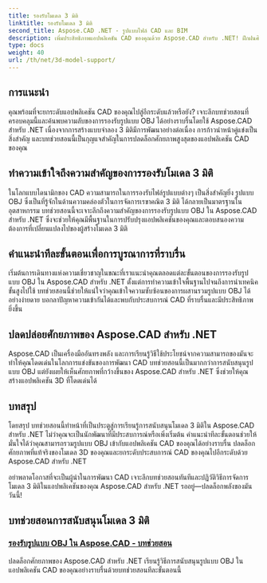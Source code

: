 ```yaml
---
title: รองรับโมเดล 3 มิติ
linktitle: รองรับโมเดล 3 มิติ
second_title: Aspose.CAD .NET - รูปแบบไฟล์ CAD และ BIM
description: เพิ่มประสิทธิภาพแอปพลิเคชัน CAD ของคุณด้วย Aspose.CAD สำหรับ .NET! ฝึกฝนศิลปะแห่งการรองรับรูปแบบ OBJ ได้อย่างราบรื่น ปลดล็อกศักยภาพสูงสุดของโมเดล 3 มิติของคุณ
type: docs
weight: 40
url: /th/net/3d-model-support/
---
```


## การแนะนำ

คุณพร้อมที่จะยกระดับแอปพลิเคชัน CAD ของคุณไปสู่อีกระดับแล้วหรือยัง? เจาะลึกบทช่วยสอนที่ครอบคลุมนี้และค้นพบความลับของการรองรับรูปแบบ OBJ ได้อย่างราบรื่นโดยใช้ Aspose.CAD สำหรับ .NET เนื่องจากการสร้างแบบจำลอง 3 มิติมีการพัฒนาอย่างต่อเนื่อง การก้าวนำหน้าคู่แข่งเป็นสิ่งสำคัญ และบทช่วยสอนนี้เป็นกุญแจสำคัญในการปลดล็อกศักยภาพสูงสุดของแอปพลิเคชัน CAD ของคุณ

## ทำความเข้าใจถึงความสำคัญของการรองรับโมเดล 3 มิติ

ในโลกแบบไดนามิกของ CAD ความสามารถในการรองรับไฟล์รูปแบบต่างๆ เป็นสิ่งสำคัญยิ่ง รูปแบบ OBJ ซึ่งเป็นที่รู้จักในด้านความคล่องตัวในการจัดการเรขาคณิต 3 มิติ ได้กลายเป็นมาตรฐานในอุตสาหกรรม บทช่วยสอนนี้จะเจาะลึกถึงความสำคัญของการรองรับรูปแบบ OBJ ใน Aspose.CAD สำหรับ .NET ซึ่งจะช่วยให้คุณมีพื้นฐานในการปรับปรุงแอปพลิเคชันของคุณและตอบสนองความต้องการที่เปลี่ยนแปลงไปของผู้สร้างโมเดล 3 มิติ

## คำแนะนำทีละขั้นตอนเพื่อการบูรณาการที่ราบรื่น

เริ่มต้นการเดินทางแห่งความเชี่ยวชาญในขณะที่เราแนะนำคุณตลอดแต่ละขั้นตอนของการรองรับรูปแบบ OBJ ใน Aspose.CAD สำหรับ .NET ตั้งแต่การทำความเข้าใจพื้นฐานไปจนถึงการนำเทคนิคขั้นสูงไปใช้ บทช่วยสอนนี้ช่วยให้แน่ใจว่าคุณเข้าใจความซับซ้อนของการผสานรวมรูปแบบ OBJ ได้อย่างง่ายดาย บอกลาปัญหาความเข้ากันได้และพบกับประสบการณ์ CAD ที่ราบรื่นและมีประสิทธิภาพยิ่งขึ้น

## ปลดปล่อยศักยภาพของ Aspose.CAD สำหรับ .NET

Aspose.CAD เป็นเครื่องมืออันทรงพลัง และการเรียนรู้วิธีใช้ประโยชน์จากความสามารถของมันจะทำให้คุณโดดเด่นในโลกการแข่งขันของการพัฒนา CAD บทช่วยสอนนี้เป็นมากกว่าการสนับสนุนรูปแบบ OBJ แต่ยังเผยให้เห็นศักยภาพที่กว้างขึ้นของ Aspose.CAD สำหรับ .NET ซึ่งช่วยให้คุณสร้างแอปพลิเคชัน 3D ที่โดดเด่นได้

## บทสรุป

โดยสรุป บทช่วยสอนนี้ทำหน้าที่เป็นประตูสู่การเรียนรู้การสนับสนุนโมเดล 3 มิติใน Aspose.CAD สำหรับ .NET ไม่ว่าคุณจะเป็นนักพัฒนาที่มีประสบการณ์หรือเพิ่งเริ่มต้น คำแนะนำทีละขั้นตอนช่วยให้มั่นใจได้ว่าคุณสามารถรวมรูปแบบ OBJ เข้ากับแอปพลิเคชัน CAD ของคุณได้อย่างราบรื่น ปลดล็อกศักยภาพที่แท้จริงของโมเดล 3D ของคุณและยกระดับประสบการณ์ CAD ของคุณไปอีกระดับด้วย Aspose.CAD สำหรับ .NET

อย่าพลาดโอกาสที่จะเป็นผู้นำในการพัฒนา CAD เจาะลึกบทช่วยสอนทันทีและปฏิวัติวิธีการจัดการโมเดล 3 มิติในแอปพลิเคชันของคุณ Aspose.CAD สำหรับ .NET รออยู่—ปลดล็อกพลังของมันวันนี้!
## บทช่วยสอนการสนับสนุนโมเดล 3 มิติ
### [รองรับรูปแบบ OBJ ใน Aspose.CAD - บทช่วยสอน](./supporting-obj-format-in-aspose-cad/)
ปลดล็อกศักยภาพของ Aspose.CAD สำหรับ .NET เรียนรู้วิธีการสนับสนุนรูปแบบ OBJ ในแอปพลิเคชัน CAD ของคุณอย่างราบรื่นด้วยบทช่วยสอนทีละขั้นตอนนี้